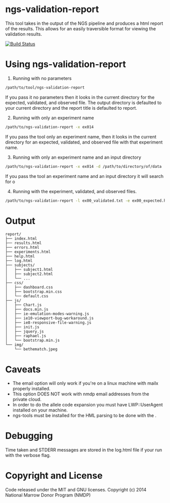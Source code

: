 ngs-validation-report
========
This tool takes in the output of the NGS pipeline and produces a html report of the results. This allows for an easily traversible format for viewing the validation results. 

[![Build Status](https://travis-ci.org/nmdp-bioinformatics/pipeline.svg?branch=master)](https://travis-ci.org/nmdp-bioinformatics/pipeline)


Using ngs-validation-report
========
1) Running with no parameters
```bash
/path/to/tool/ngs-validation-report
```
If you pass it no parameters then it looks in the current directory for the expected, validated, and observed file. The output directory is defaulted to your current directory and the report title is defaulted to report.

2) Running with only an experiment name
```bash
/path/to/ngs-validation-report -x ex014
```
If you pass the tool only an experiment name, then it looks in the current directory for an expected, validated, and observed file with that experiment name.

3) Running with only an experiment name and an input directory
```bash
/path/to/ngs-validation-report -x ex014 -d /path/to/directory/of/data
```
If you pass the tool an experiment name and an input directory it will search for o

4) Running with the experiment, validated, and observed files.
```bash
/path/to/ngs-validation-report -l ex00_validated.txt -e ex00_expected.hml -o ex00_observed.txt
```

Output
========

```
report/
├── index.html
├── results.html
├── errors.html
├── experiments.html
├── help.html
├── log.html
├── subjects/
│   ├── subject1.html
│   ├── subject2.html
│   └── ...
├── css/
│   ├── dashboard.css
│   ├── bootstrap.min.css
│   └── default.css
├── js/
│   ├── Chart.js
│   ├── docs.min.js
│   ├── ie-emulation-modes-warning.js
│   ├── ie10-viewport-bug-workaround.js
│   ├── ie8-responsive-file-warning.js
│   ├── init.js
│   ├── jquery.js
│   ├── raphael.js
│   └── bootstrap.min.js
└── img/
    └── bethematch.jpeg

```

Caveats
========

- The email option will only work if you're on a linux machine with mailx properly installed. 
- This option DOES NOT work with nmdp email addresses from the private cloud. 
- In order to do the allele code expansion you must have LWP::UserAgent installed on your machine. 
- ngs-tools must be installed for the HML parsing to be done with the .

Debugging
========
Time taken and STDERR messages are stored in the log.html file if your run with the verbose flag.


Copyright and License
=====================
Code released under the MIT and GNU licenses.
Copyright (c) 2014 National Marrow Donor Program (NMDP)


